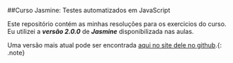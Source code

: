 ##Curso Jasmine: Testes automatizados em JavaScript

Este repositório contém as minhas resoluções para os exercicios do curso. Eu utilizei a _**versão 2.0.0**_ de _**Jasmine**_ disponibilizada nas aulas. 

Uma versão mais atual pode ser encontrada [aqui no site dele no github](https://jasmine.github.io/).{: .note}
